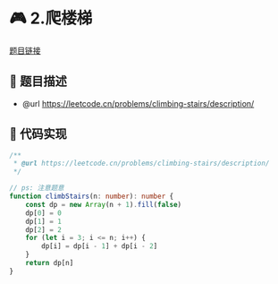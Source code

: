# 🎮 2.爬楼梯

[题目链接](https://leetcode.cn/problems/climbing-stairs/description/)

## 📑 题目描述
* @url https://leetcode.cn/problems/climbing-stairs/description/

## 📌 代码实现
```typescript
/**
 * @url https://leetcode.cn/problems/climbing-stairs/description/
 */

// ps: 注意题意
function climbStairs(n: number): number {
    const dp = new Array(n + 1).fill(false)
    dp[0] = 0
    dp[1] = 1
    dp[2] = 2
    for (let i = 3; i <= n; i++) {
        dp[i] = dp[i - 1] + dp[i - 2]
    }
    return dp[n]
}

```
